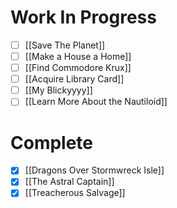 # Work In Progress
- [ ] [[Save The Planet]]
- [ ] [[Make a House a Home]]
- [ ] [[Find Commodore Krux]]
- [ ] [[Acquire Library Card]]
- [ ] [[My Blickyyyy]]
- [ ] [[Learn More About the Nautiloid]]

# Complete
- [x] [[Dragons Over Stormwreck Isle]]
- [x] [[The Astral Captain]]
- [x] [[Treacherous Salvage]]
